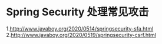 # Spring Security 处理常见攻击

1.http://www.javaboy.org/2020/0514/springsecurity-sfa.html
2.http://www.javaboy.org/2020/0519/springsecurity-csrf.html